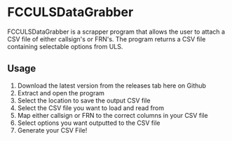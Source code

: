 # FCCULSDataGrabber

FCCULSDataGrabber is a scrapper program that allows the user to attach a CSV file of either callsign's or FRN's. The program returns a CSV file containing selectable options from ULS.

## Usage
1. Download the latest version from the releases tab here on Github
2. Extract and open the program
3. Select the location to save the output CSV file
4. Select the CSV file you want to load and read from
5. Map either callsign or FRN to the correct columns in your CSV file
6. Select options you want outputted to the CSV file
7. Generate your CSV File!


<!--
[**ALTSHORTDESC**] This is the ALT Short DESC.
[**LONGDESC**] This is the ling desc.
[**IMGURL**] https://www.gstatic.com/images/branding/googlelogo/2x/googlelogo_color_284x96dp.png
[**THUMBNAILIMGURL**]https://www.gstatic.com/images/branding/googlelogo/2x/googlelogo_color_284x961dp.png
[**CATEGORY**] Testing1
-->
